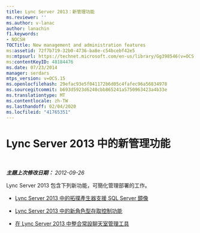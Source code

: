 ```yaml
---
title: Lync Server 2013：新管理功能
ms.reviewer: ''
ms.author: v-lanac
author: lanachin
f1.keywords:
- NOCSH
TOCTitle: New management and administration features
ms:assetid: 72f7b719-32b0-4736-ba8e-c54bcebf42e5
ms:mtpsurl: https://technet.microsoft.com/en-us/library/Gg398546(v=OCS.15)
ms:contentKeyID: 48184476
ms.date: 07/23/2014
manager: serdars
mtps_version: v=OCS.15
ms.openlocfilehash: 29efac93e5f041172b6d05c4fafec96a56834978
ms.sourcegitcommit: b693d5923d6240cbb865241a5750963423a4b33e
ms.translationtype: MT
ms.contentlocale: zh-TW
ms.lasthandoff: 02/04/2020
ms.locfileid: "41765351"
---
```

<div data-xmlns="http://www.w3.org/1999/xhtml">

<div class="topic" data-xmlns="http://www.w3.org/1999/xhtml" data-msxsl="urn:schemas-microsoft-com:xslt" data-cs="http://msdn.microsoft.com/en-us/">

<div data-asp="http://msdn2.microsoft.com/asp">

# <a name="new-management-and-administration-features-in-lync-server-2013"></a>Lync Server 2013 中的新管理功能

</div>

<div id="mainSection">

<div id="mainBody">

<span> </span>

_**主題上次修改日期：** 2012-09-26_

Lync Server 2013 包含下列新功能，可簡化管理部署的工作。

  - [Lync Server 2013 中的拓撲產生器支援 SQL Server 鏡像](lync-server-2013-topology-builder-supports-sql-server-mirroring.md)

  - [Lync Server 2013 中的新角色型存取控制功能](lync-server-2013-has-new-role-based-access-control-features.md)

  - [在 Lync Server 2013 中整合常設聊天室管理工具](lync-server-2013-integration-of-persistent-chat-management-tools.md)

</div>

<span> </span>

</div>

</div>

</div>

